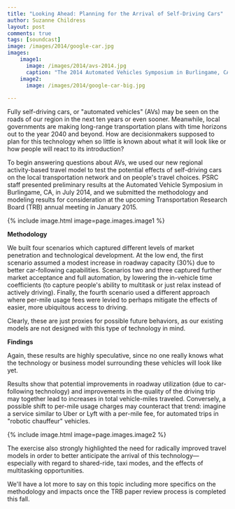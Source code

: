```yaml
---
title: "Looking Ahead: Planning for the Arrival of Self-Driving Cars"
author: Suzanne Childress
layout: post
comments: true
tags: [soundcast]
image: /images/2014/google-car.jpg
images:
    image1:
      image: /images/2014/avs-2014.jpg
      caption: "The 2014 Automated Vehicles Symposium in Burlingame, CA brought hundreds of research, government, and industry folks together for an entire week. Topics included technology progress, implementation timeline, planning implications, safety, and more."
    image2:
      image: /images/2014/google-car-big.jpg
      
---
```


Fully self-driving cars, or "automated vehicles" (AVs) may be seen on the roads of our region in the next ten years or even sooner. Meanwhile, local governments are making long-range transportation plans with time horizons out to the year 2040 and beyond. How are decisionmakers supposed to plan for this technology when so little is known about what it will look like or how people will react to its introduction?

To begin answering questions about AVs, we used our new regional activity-based travel model to test the potential effects of self-driving cars on the local transportation network and on people's travel choices. PSRC staff presented preliminary results at the Automated Vehicle Symposium in Burlingame, CA, in July 2014, and we submitted the methodology and modeling results for consideration at the upcoming Transportation Research Board (TRB) annual meeting in January 2015.

{% include image.html image=page.images.image1 %}

**Methodology**

We built four scenarios which captured different levels of market penetration and technological development. At the low end, the first scenario assumed a modest increase in roadway capacity (30%) due to better car-following capabilities. Scenarios two and three captured further market acceptance and full automation, by lowering the in-vehicle time coefficients (to capture people's ability to multitask or just relax instead of actively driving).  Finally, the fourth scenario used a different approach where per-mile usage fees were levied to perhaps mitigate the effects of easier, more ubiquitous access to driving.

Clearly, these are just proxies for possible future behaviors, as our existing models are not designed with this type of technology in mind.

 **Findings**

Again, these results are highly speculative, since no one really knows what the technology or business model surrounding these vehicles will look like yet.

Results show that potential improvements in roadway utilization (due to car-following technology) and improvements in the quality of the driving trip may together lead to increases in total vehicle-miles traveled. Conversely, a possible shift to per-mile usage charges may counteract that trend: imagine a service similar to Uber or Lyft with a per-mile fee, for automated trips in "robotic chauffeur" vehicles.

{% include image.html image=page.images.image2 %}

The exercise also strongly highlighted the need for radically improved travel models in order to better anticipate the arrival of this technology—especially with regard to shared-ride, taxi modes, and the effects of multitasking opportunities.

We'll have a lot more to say on this topic including more specifics on the methodology and impacts once the TRB paper review process is completed this fall.

